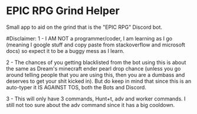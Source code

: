 # EPIC RPG Grind Helper
Small app to aid on the grind that is the "EPIC RPG" Discord bot.

#Disclaimer: 
1 - I AM NOT a programmer/coder, I am learning as I go (meaning I google stuff and copy paste from stackoverflow and microsoft docs) so expect it to be a buggy mess as I learn.

2 - The chances of you getting blacklisted from the bot using this is about the same as Dream's minecraft ender pearl drop chance (unless you go around telling people that you are using this, then you are a dumbass and deserves to get your shit kicked in). But do keep in mind that since this is an auto-typer it IS AGAINST TOS, both the Bots and Discord.

3 - This will only have 3 commands, Hunt+t, adv and worker commands. I still not too sure about the adv command since it has a big cooldown.


